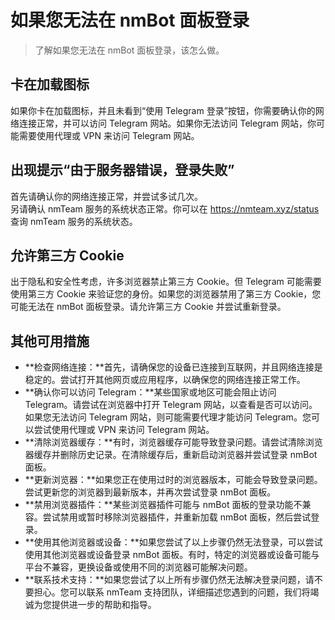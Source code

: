 # 如果您无法在 nmBot 面板登录
> 了解如果您无法在 nmBot 面板登录，该怎么做。

## 卡在加载图标
如果你卡在加载图标，并且未看到“使用 Telegram 登录”按钮，你需要确认你的网络连接正常，并可以访问 Telegram 网站。如果你无法访问 Telegram 网站，你可能需要使用代理或 VPN 来访问 Telegram 网站。

## 出现提示“由于服务器错误，登录失败”
首先请确认你的网络连接正常，并尝试多试几次。  
另请确认 nmTeam 服务的系统状态正常。你可以在 https://nmteam.xyz/status 查询 nmTeam 服务的系统状态。

## 允许第三方 Cookie
出于隐私和安全性考虑，许多浏览器禁止第三方 Cookie。但 Telegram 可能需要使用第三方 Cookie 来验证您的身份。如果您的浏览器禁用了第三方 Cookie，您可能无法在 nmBot 面板登录。请允许第三方 Cookie 并尝试重新登录。

## 其他可用措施
- **检查网络连接：**首先，请确保您的设备已连接到互联网，并且网络连接是稳定的。尝试打开其他网页或应用程序，以确保您的网络连接正常工作。
- **确认你可以访问 Telegram：**某些国家或地区可能会阻止访问 Telegram。请尝试在浏览器中打开 Telegram 网站，以查看是否可以访问。如果您无法访问 Telegram 网站，则可能需要代理才能访问 Telegram。您可以尝试使用代理或 VPN 来访问 Telegram 网站。
- **清除浏览器缓存：**有时，浏览器缓存可能导致登录问题。请尝试清除浏览器缓存并删除历史记录。在清除缓存后，重新启动浏览器并尝试登录 nmBot 面板。
- **更新浏览器：**如果您正在使用过时的浏览器版本，可能会导致登录问题。尝试更新您的浏览器到最新版本，并再次尝试登录 nmBot 面板。
- **禁用浏览器插件：**某些浏览器插件可能与 nmBot 面板的登录功能不兼容。尝试禁用或暂时移除浏览器插件，并重新加载 nmBot 面板，然后尝试登录。
- **使用其他浏览器或设备：**如果您尝试了以上步骤仍然无法登录，可以尝试使用其他浏览器或设备登录 nmBot 面板。有时，特定的浏览器或设备可能与平台不兼容，更换设备或使用不同的浏览器可能解决问题。
- **联系技术支持：**如果您尝试了以上所有步骤仍然无法解决登录问题，请不要担心。您可以联系 nmTeam 支持团队，详细描述您遇到的问题，我们将竭诚为您提供进一步的帮助和指导。
